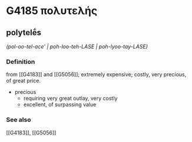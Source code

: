 # G4185 πολυτελής

## polytelḗs

_(pol-oo-tel-ace' | poh-loo-teh-LASE | poh-lyoo-tay-LASE)_

### Definition

from [[G4183]] and [[G5056]]; extremely expensive; costly, very precious, of great price.

- precious
  - requiring very great outlay, very costly
  - excellent, of surpassing value

### See also

[[G4183]], [[G5056]]

